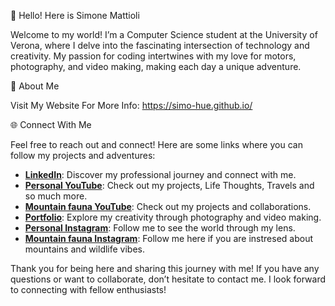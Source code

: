 👋 Hello! Here is Simone Mattioli

Welcome to my world! I’m a Computer Science student at the University of Verona, where I delve into the fascinating intersection of technology and creativity. My passion for coding intertwines with my love for motors, photography, and video making, making each day a unique adventure.

🚀 About Me

Visit My Website For More Info: https://simo-hue.github.io/

🌐 Connect With Me

Feel free to reach out and connect! Here are some links where you can follow my projects and adventures:

- **[LinkedIn]()**: Discover my professional journey and connect with me.
- **[Personal YouTube](www.youtube.com/@SimosDiary2003)**: Check out my projects, Life Thoughts, Travels and so much more.
- **[Mountain fauna YouTube](www.youtube.com/@mountainfaunalover)**: Check out my projects and collaborations.
- **[Portfolio](https://simo-hue.github.io/)**: Explore my creativity through photography and video making.
- **[Personal Instagram](https://www.instagram.com/simo___one/)**: Follow me to see the world through my lens.
- **[Mountain fauna Instagram](https://www.instagram.com/mountainfaunalover/)**: Follow me here if you are instresed about mountains and wildlife vibes.

Thank you for being here and sharing this journey with me! If you have any questions or want to collaborate, don’t hesitate to contact me. I look forward to connecting with fellow enthusiasts!
